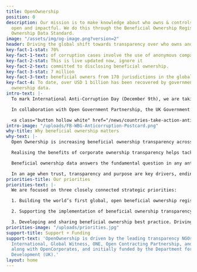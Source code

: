 ```yaml
---
title: OpenOwnership
position: 0
description: Our mission is to make knowledge about who owns & controls companies
  open and impactful. We do this through the Beneficial Ownership Register and Beneficial
  Ownership Data Standard.
image: "/assets/img/og-image.png?version=2"
header: Driving the global shift towards transparency over who owns and controls companies.
key-fact-1-stat: 70%
key-fact-1-text: of corruption cases involve the use of anonymous companies.
key-fact-2-stat: This is live updated now, ignore it
key-fact-2-text: committed to disclosing beneficial ownership.
key-fact-3-stat: 7 million
key-fact-3-text: beneficial owners from 170 jurisdictions in the global register.
key-fact-4: To date, over USD 1 billion has been recovered by governments using beneficial
  ownership data.
intro-text: |-
  To mark International Anti-Corruption Day (December 9th), we are taking action with our partners to call time on the use of anonymous company ownership facilitating corruption and societal harms like trafficking and modern slavery.

  In collaboration with Open Government Partnership, the UK Government and World Bank, we are launching a day of action including two events to advance the shift towards beneficial ownership transparency around the world.

  <a class="button hollow white" href="/news/countries-take-action-anti-corruption-day-2019/">More details in our blog post</a>
intro-image: "/uploads/FB-WBG-Anticorruption-Postcard.png"
why-title: Why beneficial ownership matters
why-text: |-
  Open Ownership is increasing beneficial ownership transparency across the world by making it easier to access high-quality and connected data about who owns, controls and benefits from companies.

  Realising the benefits of corporate ownership transparency helps tackle corruption, reduce investment risk and improve global governance.

  Beneficial ownership data answers the fundamental question in any anti-corruption investigation: who benefits.

  In an age when trust, transparency and purpose are key drivers, ending anonymous company ownership worldwide will stop illicit activity causing economic and societal harms.
priorities-title: Our priorities
priorities-text: |-
  We are focused on three closely connected strategic priorities:

  1. Building the world’s first global, open beneficial ownership register and data standard. The OpenOwnership Register is an easy-to-use, cloud-based, platform that aggregates beneficial ownership information from multiple sources and makes it available for free to all, allowing for powerful global searches with just a couple of clicks. Information from more than 4.5 million companies is already available through the online portal. The Beneficial Ownership Data Standard is a conceptual and practical framework for collecting and publishing beneficial ownership data, making it a powerful cost-saving tool for implementers of beneficial ownership transparency.

  2. Supporting the implementation of beneficial ownership transparency. We are helping governments to implement beneficial ownership regimes, working across the spectrum of technical, administrative, and policy/regulatory issues that affect the ultimate usability of published data.

  3. Developing and sharing beneficial ownership best practice. Driving awareness of the benefits of high-quality beneficial ownership data, and growing demand for it, are vital to our mission. This means sharing research, case studies and best practice through our networks, at events and conferences, and with influencers in the public and private sectors.
priorities-image: "/uploads/priorities.jpg"
support-title: Support + Funding
support-text: 'OpenOwnership is driven by the leading transparency NGOs: Transparency
  International, Global Witness, ONE, Open Contracting Partnership, and the B Team,
  along with OpenCorporates, and initially funded by the Department for International
  Development (UK).'
layout: home
---
```

